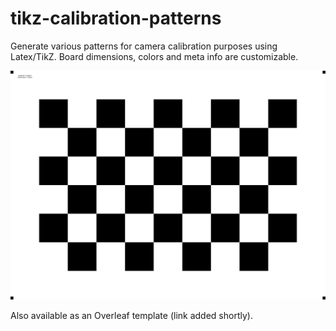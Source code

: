 # tikz-calibration-patterns
Generate various patterns for camera calibration purposes using Latex/TikZ. Board dimensions, colors and meta info are customizable.

![](./Chessboard.svg)

Also available as an Overleaf template (link added shortly).
